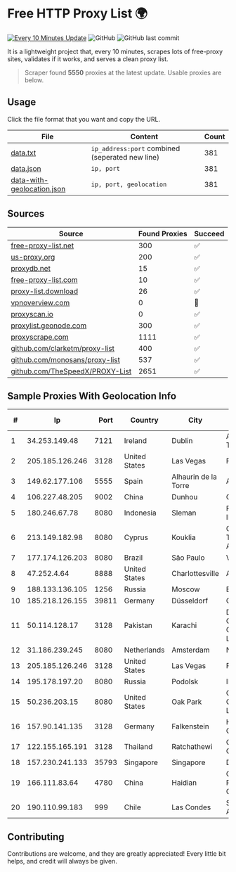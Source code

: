 
# Free HTTP Proxy List 🌍

[![Every 10 Minutes Update](https://github.com/mertguvencli/http-proxy-list/actions/workflows/main.yml/badge.svg?branch=main)](https://github.com/mertguvencli/http-proxy-list/actions/workflows/main.yml)
![GitHub](https://img.shields.io/github/license/mertguvencli/http-proxy-list)
![GitHub last commit](https://img.shields.io/github/last-commit/mertguvencli/http-proxy-list)

It is a lightweight project that, every 10 minutes, scrapes lots of free-proxy sites, validates if it works, and serves a clean proxy list.


> Scraper found **5550** proxies at the latest update. Usable proxies are below.

## Usage

Click the file format that you want and copy the URL.


|File|Content|Count|
|----|-------|-----|
|[data.txt](https://raw.githubusercontent.com/mertguvencli/http-proxy-list/main/proxy-list/data.txt)|`ip_address:port` combined (seperated new line)|381|
|[data.json](https://raw.githubusercontent.com/mertguvencli/http-proxy-list/main/proxy-list/data.json)|`ip, port`|381|
|[data-with-geolocation.json](https://raw.githubusercontent.com/mertguvencli/http-proxy-list/main/proxy-list/data-with-geolocation.json)|`ip, port, geolocation`|381|

## Sources

|Source|Found Proxies|Succeed|
|------|-------------|-------|
|[free-proxy-list.net](https://free-proxy-list.net)|300|✅|
|[us-proxy.org](https://www.us-proxy.org)|200|✅|
|[proxydb.net](http://proxydb.net)|15|✅|
|[free-proxy-list.com](https://free-proxy-list.com/?page=&port=&type%5B%5D=http&type%5B%5D=https&up_time=0&search=Search)|10|✅|
|[proxy-list.download](https://www.proxy-list.download/HTTP)|26|✅|
|[vpnoverview.com](https://vpnoverview.com/privacy/anonymous-browsing/free-proxy-servers)|0|🚫|
|[proxyscan.io](https://www.proxyscan.io)|0|✅|
|[proxylist.geonode.com](https://proxylist.geonode.com/api/proxy-list?limit=300&page=1&sort_by=lastChecked&sort_type=desc&protocols=http,https)|300|✅|
|[proxyscrape.com](https://api.proxyscrape.com/v2/?request=displayproxies&protocol=http&timeout=10000&country=all&ssl=all&anonymity=all)|1111|✅|
|[github.com/clarketm/proxy-list](https://raw.githubusercontent.com/clarketm/proxy-list/master/proxy-list-raw.txt)|400|✅|
|[github.com/monosans/proxy-list](https://raw.githubusercontent.com/monosans/proxy-list/main/proxies/http.txt)|537|✅|
|[github.com/TheSpeedX/PROXY-List](https://raw.githubusercontent.com/TheSpeedX/PROXY-List/master/http.txt)|2651|✅|


## Sample Proxies With Geolocation Info

|#|Ip|Port|Country|City|Internet Service Provider|
|-|--|----|-------|----|-------------------------|
|1|34.253.149.48|7121|Ireland|Dublin|Amazon Technologies Inc.|
|2|205.185.126.246|3128|United States|Las Vegas|FranTech Solutions|
|3|149.62.177.106|5555|Spain|Alhaurin de la Torre|Avatel Telecom|
|4|106.227.48.205|9002|China|Dunhou|China Telecom|
|5|180.246.67.78|8080|Indonesia|Sleman|PT. TELKOM INDONESIA|
|6|213.149.182.98|8080|Cyprus|Kouklia|CYTANET - Cyprus Telecommunications Authority|
|7|177.174.126.203|8080|Brazil|São Paulo|Vivo|
|8|47.252.4.64|8888|United States|Charlottesville|Alibaba.com LLC|
|9|188.133.136.105|1256|Russia|Moscow|Enforta-MSK|
|10|185.218.126.155|39811|Germany|Düsseldorf|Contabo GmbH|
|11|50.114.128.17|3128|Pakistan|Karachi|Delta Centric LLC, Comcast Cable Communications, LLC|
|12|31.186.239.245|8080|Netherlands|Amsterdam|NetSkope Inc|
|13|205.185.126.246|3128|United States|Las Vegas|FranTech Solutions|
|14|195.178.197.20|8080|Russia|Podolsk|IIP|
|15|50.236.203.15|8080|United States|Oak Park|Comcast Cable Communications, LLC|
|16|157.90.141.135|3128|Germany|Falkenstein|Hetzner Online GmbH|
|17|122.155.165.191|3128|Thailand|Ratchathewi|CAT Telecom Public Company Limited|
|18|157.230.241.133|35793|Singapore|Singapore|DigitalOcean, LLC|
|19|166.111.83.64|4780|China|Haidian|China Education and Research Network Center|
|20|190.110.99.183|999|Chile|Las Condes|Silica Networks Argentina S.A.|



## Contributing

Contributions are welcome, and they are greatly appreciated! Every
little bit helps, and credit will always be given.

